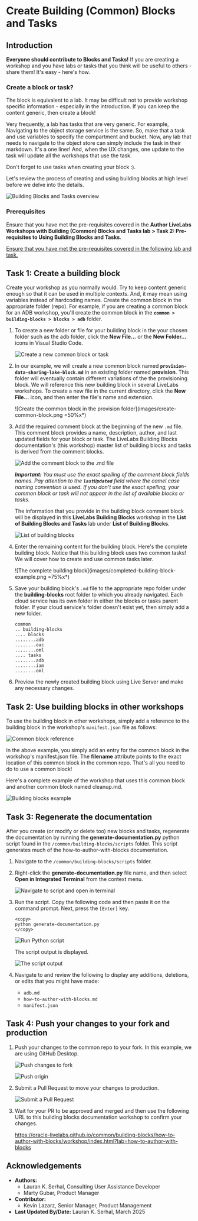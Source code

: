 # Create Building (Common) Blocks and Tasks

## Introduction

**Everyone should contribute to Blocks and Tasks!** If you are creating a workshop and you have labs or tasks that you think will be useful to others - share them! It's easy - here's how.

### Create a block or task?

The block is equivalent to a lab. It may be difficult not to provide workshop specific information - especially in the introduction. If you can keep the content generic, then create a block!

Very frequently, a lab has tasks that are very generic. For example, Navigating to the object storage service is the same. So, make that a task and use variables to specify the compartment and bucket. Now, any lab that needs to navigate to the object store can simply include the task in their markdown. It's a one liner! And, when the UX changes, one update to the task will update all the workshops that use the task.

Don't forget to use tasks when creating your block :).

Let's review the process of creating and using building blocks at high level before we delve into the details.

  ![Building Blocks and Tasks overview](images/building-blocks-overview-diagram.png " ")

### Prerequisites

Ensure that you have met the pre-requisites covered in the **Author LiveLabs Workshops with Building (Common) Blocks and Tasks lab > Task 2: Pre-requisites to Using Building Blocks and Tasks**.

[Ensure that you have met the pre-requisites covered in the following lab and task.](how-to-author-with-blocks.md#task2-prerequisites-to-using-building-blocks-and-tasks)

## Task 1: Create a building block

Create your workshop as you normally would. Try to keep content generic enough so that it can be used in multiple contexts. And, it may mean using variables instead of hardcoding names. Create the common block in the appropriate folder (repo). For example, if you are creating a common block for an ADB workshop, you'll create the common block in the **`common > building-blocks > blocks > adb`** folder.

1. To create a new folder or file for your building block in the your chosen folder such as the adb folder, click the **New File...** or the **New Folder...** icons in Visual Studio Code.

    ![Create a new common block or task](images/create-file-folder-icon-vsc.png " ")

2. In our example, we will create a new common block named **`provision-data-sharing-lake-block.md`** in an existing folder named **provision**. This folder will eventually contain different variations of the the provisioning block. We will reference this new building block in several LiveLabs workshops. To create a new file in the current directory, click the **New File...** icon, and then enter the file's name and extension.

    ![Create the common block in the provision folder](images/create-common-block.png =50%x*)

3. Add the required comment block at the beginning of the new `.md` file. This comment block provides a name, description, author, and last updated fields for your block or task. The LiveLabs Building Blocks documentation's (this workshop) master list of building blocks and tasks is derived from the comment blocks.

    ![Add the comment block to the .md file](images/comment-block.png " ")

    **_Important:_** _You must use the exact spelling of the comment block fields names. Pay attention to the **`lastUpdated`** field where the camel case naming convention is used. If you don't use the exact spelling, your common block or task will not appear in the list of available blocks or tasks._

    The information that you provide in the building block comment block will be displayed in this **LiveLabs Building Blocks** workshop in the **List of Building Blocks and Tasks** lab under **List of Building Blocks**.

    ![List of building blocks](images/list-building-blocks.png " ")

4. Enter the remaining content for the building block. Here's the complete building block. Notice that this building block uses two common tasks! We will cover how to create and use common tasks later.

    ![The complete building block](images/completed-building-block-example.png =75%x*)

5. Save your building block's `.md` file to the appropriate repo folder under the **building-blocks** root folder to which you already navigated. Each cloud service has its own folder in either the blocks or tasks parent folder. If your cloud service's folder doesn't exist yet, then simply add a new folder.

    ```
    common
    .. building-blocks
    .... blocks
    ........adb
    ........oac
    ........oml
    .... tasks
    ........adb
    ........iam
    ........oml
    ```

6. Preview the newly created building block using Live Server and make any necessary changes.

## Task 2: Use building blocks in other workshops

To use the building block in other workshops, simply add a reference to the building block in the workshop's `manifest.json` file as follows:

![Common block reference](images/common-block-reference.png " ")

In the above example, you simply add an entry for the common block in the workshop's manifest.json file. The **filename** attribute points to the exact location of this common block in the common repo. That's all you need to do to use a common block!

Here's a complete example of the workshop that uses this common block and another common block named cleanup.md.

![Building blocks example](images/use-common-blocks.png " ")

## Task 3: Regenerate the documentation

After you create (or modify or delete too) new blocks and tasks, regenerate the documentation by running the **generate-documentation.py** python script found in the `/common/building-blocks/scripts` folder. This script generates much of the how-to-author-with-blocks documentation.

1. Navigate to the `/common/building-blocks/scripts` folder.

2. Right-click the **generate-documentation.py** file name, and then select **Open in Integrated Terminal** from the context menu.

    ![Navigate to script and open in terminal](images/open-integrated-terminal.png " ")

3. Run the script. Copy the following code and then paste it on the command prompt. Next, press the `[Enter]` key.

    ```
    <copy>
    python generate-documentation.py
    </copy>
    ```

    ![Run Python script](./images/run-python-script.png " ")

    The script output is displayed.

    ![The script output](./images/script-output.png " ")

4. Navigate to and review the following to display any additions, deletions, or edits that you might have made:

    * `adb.md`
    * `how-to-author-with-blocks.md`
    * `manifest.json`

## Task 4: Push your changes to your fork and production

1. Push your changes to the common repo to your fork. In this example, we are using GitHub Desktop.

    ![Push changes to fork](./images/push-to-fork.png " ")

    ![Push origin](./images/push-origin.png " ")

2. Submit a Pull Request to move your changes to production.

    ![Submit a Pull Request](./images/submit-pr.png " ")

3. Wait for your PR to be approved and merged and then use the following URL to this building blocks documentation workshop to confirm your changes.

    https://oracle-livelabs.github.io/common/building-blocks/how-to-author-with-blocks/workshop/index.html?lab=how-to-author-with-blocks

## Acknowledgements
* **Authors:**
    * Lauran K. Serhal, Consulting User Assistance Developer
    * Marty Gubar, Product Manager
* **Contributor:**
    * Kevin Lazarz, Senior Manager, Product Management
* **Last Updated By/Date:** Lauran K. Serhal, March 2025

